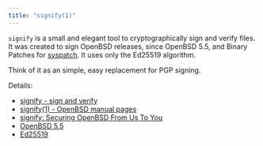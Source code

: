 ```yaml
---
title: "signify(1)"
---
```


`signify` is a small and elegant tool to cryptographically sign and verify
files. It was created to sign OpenBSD releases, since OpenBSD 5.5, and
Binary Patches for [syspatch](/fact/syspatch). It uses only the
Ed25519 algorithm.

Think of it as an simple, easy replacement for PGP signing.

Details:

* [signify - sign and verify](https://https.www.google.com.tedunangst.com/flak/post/signify)
* [signify(1) - OpenBSD manual pages](https://man.openbsd.org/signify)
* [signify: Securing OpenBSD From Us To You](http://www.openbsd.org/papers/bsdcan-signify.html)
* [OpenBSD 5.5](https://openbsd.org/55.html)
* [Ed25519](http://ed25519.cr.yp.to/index.html)
